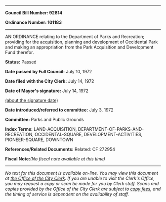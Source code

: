 

********

**Council Bill Number: 92814**
   
**Ordinance Number: 101183**
********

 AN ORDINANCE relating to the Department of Parks and Recreation; providing for the acquisition, planning and development of Occidental Park and making an appropriation from the Park Acquisition and Development Fund therefor.

**Status:** Passed
   
**Date passed by Full Council:** July 10, 1972
   
**Date filed with the City Clerk:** July 14, 1972
   
**Date of Mayor's signature:** July 14, 1972
   
[(about the signature date)](/~public/approvaldate.htm)
   
   
   
**Date introduced/referred to committee:** July 3, 1972
   
**Committee:** Parks and Public Grounds
   
   
**Index Terms:** LAND-ACQUISITION, DEPARTMENT-OF-PARKS-AND-RECREATION, OCCIDENTAL-SQUARE, DEVELOPMENT-ACTIVITIES, PIONEER-SQUARE, DOWNTOWN

**References/Related Documents:** Related: CF 272954

**Fiscal Note:**_(No fiscal note available at this time)_
********

_No text for this document is available on-line. You may view this document at [the Office of the City Clerk](http://www.seattle.gov/leg/clerk/contactUs.htm). If you are unable to visit the Clerk's Office, you may request a copy or scan be made for you by Clerk staff. Scans and copies provided by the Office of the City Clerk are subject to [copy fees](http://clerk.seattle.gov/~public/clerkfees.htm), and the timing of service is dependent on the availability of staff._

